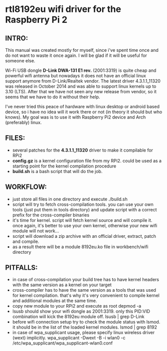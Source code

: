 # rtl8192eu wifi driver for the Raspberry Pi 2


INTRO:
--------------
This manual was created mostly for myself, since i've
spent time once and do not want to waste it once again.
I will be glad if it will be useful for someone else.

Wi-Fi USB dongle **D-Link DWA-131 E1 rev.** (2001:3319) is
quite cheap and powerful wifi antenna but nowadays it
does not have an official linux support anymore from
D-Link/Realtek vendor. The latest driver 4.3.1.1_11320
was released in October 2014 and was able to support
linux kernels up to 3.10 (LTS). After that we have not
seen any new release from vendor, so it seems that we
have to do it without their help.

I've never tried this peace of hardware with linux
desktop or android based device, so i have no idea will
it work there or not (in theory it should but who knows).
My goal was is to use it with Raspberry Pi2 device and
Arch (preferably) linux.


FILES:
--------------
- several patches for the **4.3.1.1_11320** driver to make
  it compilable for RPi2
- **config.gz** is a kernel configuration file from my RPi2.
  could be used as a starting point for the kernel
  compilation procedure
- **build.sh** is a bash script that will do the job.


WORKFLOW:
--------------
- just store all files in one directory and execute
	./build.sh
- script will try to fetch cross-compilation tools.
  you can use your own tools (just put them in tools
  directory) and update script with a correct prefix
  for the cross-compiler binaries
- it's time for kernel. script will fetch kernel source
  and will compile it. once again, it's better to use
  your own kernel, otherwise your new wifi module will
  not work...
- script will download a zip archive with an official
  driver, extract, patch and compile.
- as a result there will be a module 8192eu.ko file in
  workbench/wifi directory


PITFALLS:
--------------
- in case of cross-compilation your build tree has to have
  kernel headers with the same version as a kernel on your
  target 
- cross-compiler has to have the same version as a tools
  that was used for kernel compilation. that's why it's
  very convenient to compile kernel and additional modules
  at the same time.
- copy new module to your RPi2 and execute as root
	depmod -a
- lsusb should show your wifi dongle as 2001:3319.
  only this PID:VID combination will kick the 8192eu
  module off.
	lsusb | grep D-Link
- before wifi connection setup try to check the module
  status with lsmod. it should be in the list of the
  loaded kernel modules.
	lsmod | grep 8192
- in case of wpa_supplicant usage, please specify linux
  wireless driver (wext) implicitly.
	wpa_supplicant -Dwext -B -i wlan0 -c /etc/wpa_supplicant/wpa_supplicant-wlan0.conf

